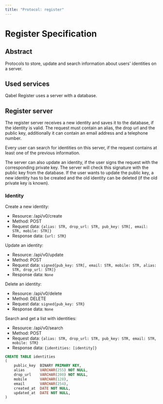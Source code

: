 ```yaml
---
title: "Protocol: register"
---
```

# Register Specification

## Abstract

Protocols to store, update and search information about users' identities on a server.

## Used services

Qabel Register uses a server with a database.

## Register server

The register server receives a new identity and saves it to the database, if the identity is valid. The request must contain an alias, the drop url and the public key, additionally it can contain an email address and a telephone number.

Every user can search for identities on this server, if the request contains at least one of the previous information.

The server can also update an identity, if the user signs the request with the corresponding private key. The server will check this signature with the public key from the database. If the user wants to update the public key, a new identity has to be created and the old identity can be deleted (if the old private key is known).

### Identity

Create a new identity:

* Resource: /api/v0/create
* Method: POST
* Request data: `{alias: STR, drop_url: STR, pub_key: STR[, email: STR, mobile: STR]}`
* Response data: `{url: STR}`


Update an identity:

* Resource: /api/v0/update
* Method: POST
* Request data: `signed{pub_key: STR[, email: STR, mobile: STR, alias: STR, drop_url: STR]}`
* Response data: `None`

Delete an identity:

* Resource: /api/v0/delete
* Method: DELETE
* Request data: `signed{pub_key: STR}`
* Response data: `None`

Search and get a list with identities:

* Resource: /api/v0/search
* Method: POST
* Request data: `{alias: STR, drop_url: STR, pub_key: STR, email: STR, mobile: STR}`
* Response data: `{identities: [identity]}`


```SQL
CREATE TABLE identities
(
    public_key  BINARY PRIMARY KEY,
    alias       VARCHAR(255) NOT NULL,
    drop_url    VARCHAR(200) NOT NULL,
    mobile      VARCHAR(128),
    email       VARCHAR(254),
    created_at  DATE NOT NULL,
    updated_at  DATE NOT NULL,
)
```